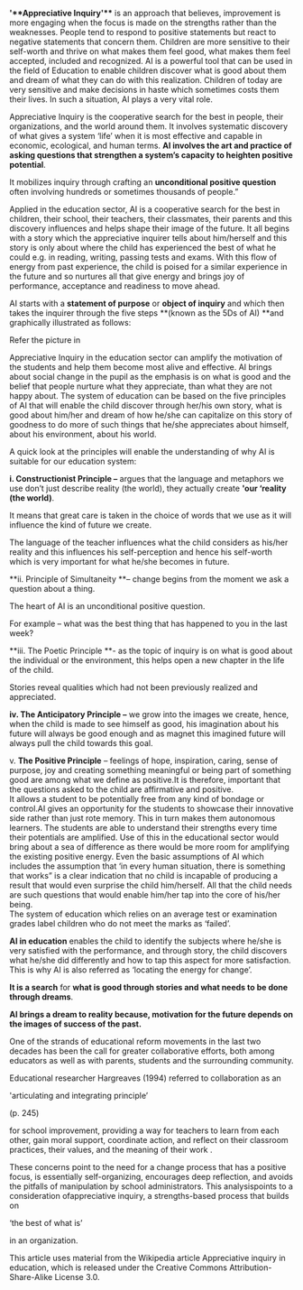 **'\*\*Appreciative Inquiry'\*\*** is an approach that believes, improvement is more engaging when the focus is made on the strengths rather than the weaknesses. People tend to respond to positive statements but react to negative statements that concern them. Children are more sensitive to their self-worth and thrive on what makes them feel good, what makes them feel accepted, included and recognized. AI is a powerful tool that can be used in the field of Education to enable children discover what is good about them and dream of what they can do with this realization. Children of today are very sensitive and make decisions in haste which sometimes costs them their lives. In such a situation, AI plays a very vital role.

Appreciative Inquiry is the cooperative search for the best in people, their organizations, and the world around them. It involves systematic discovery of what gives a system ‘life’ when it is most effective and capable in economic, ecological, and human terms. **AI involves the art and practice of asking questions that strengthen a system’s capacity to heighten positive potential**. 

It mobilizes inquiry through crafting an **unconditional positive question** often involving hundreds or sometimes thousands of people.”

Applied in the education sector, AI is a cooperative search for the best in children, their school, their teachers, their classmates, their parents and this discovery influences and helps shape their image of the future. It all begins with a story which the appreciative inquirer tells about him/herself and this story is only about where the child has experienced the best of what he could e.g. in reading, writing, passing tests and exams. With this flow of energy from past experience, the child is poised for a similar experience in the future and so nurtures all that give energy and brings joy of performance, acceptance and readiness to move ahead. 

AI starts with a **statement of purpose** or **object of inquiry** and which then takes the inquirer through the five steps **\(known as the 5Ds of AI\) **and graphically illustrated as follows:

Refer the picture in

Appreciative Inquiry in the education sector can amplify the motivation of the students and help them become most alive and effective. AI brings about social change in the pupil as the emphasis is on what is good and the belief that people nurture what they appreciate, than what they are not happy about. The system of education can be based on the five principles of AI that will enable the child discover through her/his own story, what is good about him/her and dream of how he/she can capitalize on this story of goodness to do more of such things that he/she appreciates about himself, about his environment, about his world.

A quick look at the principles will enable the understanding of why AI is suitable for our education system:

**i. Constructionist Principle –** argues that the language and metaphors we use don’t just describe reality \(the world\), they actually create **'our ‘reality \(the world\)**.

It means that great care is taken in the choice of words that we use as it will influence the kind of future we create.

The language of the teacher influences what the child considers as his/her reality and this influences his self-perception and hence his self-worth which is very important for what he/she becomes in future.

**ii. Principle of Simultaneity **– change begins from the moment we ask a question about a thing.

The heart of AI is an unconditional positive question.

For example – what was the best thing that has happened to you in the last week?

**iii. The Poetic Principle **- as the topic of inquiry is on what is good about the individual or the environment, this helps open a new chapter in the life of the child.

Stories reveal qualities which had not been previously realized and appreciated.

**iv. The Anticipatory Principle –** we grow into the images we create, hence, when the child is made to see himself as good, his imagination about his future will always be good enough and as magnet this imagined future will always pull the child towards this goal.

v. **The Positive Principle** – feelings of hope, inspiration, caring, sense of purpose, joy and creating something meaningful or being part of something good are among what we define as positive.It is therefore, important that the questions asked to the child are affirmative and positive.  
It allows a student to be potentially free from any kind of bondage or control.AI gives an opportunity for the students to showcase their innovative side rather than just rote memory. This in turn makes them autonomous learners. The students are able to understand their strengths every time their potentials are amplified. Use of this in the educational sector would bring about a sea of difference as there would be more room for amplifying the existing positive energy. Even the basic assumptions of AI which includes the assumption that ‘in every human situation, there is something that works” is a clear indication that no child is incapable of producing a result that would even surprise the child him/herself. All that the child needs are such questions that would enable him/her tap into the core of his/her being.  
The system of education which relies on an average test or examination grades label children who do not meet the marks as ‘failed’.

**AI in education** enables the child to identify the subjects where he/she is very satisfied with the performance, and through story, the child discovers what he/she did differently and how to tap this aspect for more satisfaction. This is why AI is also referred as ‘locating the energy for change’.

**It is a search** for **what is good through stories and what needs to be done through dreams**.

**AI brings a dream to reality because, motivation for the future depends on the images of success of the past.**

One of the strands of educational reform movements in the last two decades has been the call for greater collaborative efforts, both among educators as well as with parents, students and the surrounding community.

Educational researcher Hargreaves \(1994\) referred to collaboration as an

'articulating and integrating principle’

\(p. 245\)

for school improvement, providing a way for teachers to learn from each other, gain moral support, coordinate action, and reflect on their classroom practices, their values, and the meaning of their work .

These concerns point to the need for a change process that has a positive focus, is essentially self-organizing, encourages deep reflection, and avoids the pitfalls of manipulation by school administrators. This analysispoints to a consideration ofappreciative inquiry, a strengths-based process that builds on

‘the best of what is’

in an organization.

This article uses material from the Wikipedia article Appreciative inquiry in education, which is released under the Creative Commons Attribution-Share-Alike License 3.0.

